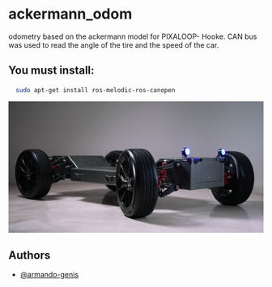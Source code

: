 # ackermann_odom

odometry based on the ackermann model for PIXALOOP- Hooke. CAN bus was used to read the angle of the tire and the speed of the car.
 
## You must install: 

```bash
  sudo apt-get install ros-melodic-ros-canopen
```
![Image text](https://github.com/armando-genis/ackermann_odom/blob/main/images/pix.jpg)

## Authors

- [@armando-genis](https://github.com/armando-genis)